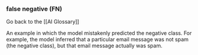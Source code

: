 ### false negative (FN)

Go back to the [[AI Glossary]]


An example in which the model mistakenly predicted the negative class. For example, the model inferred that a particular email message was not spam (the negative class), but that email message actually was spam.


